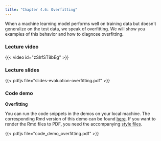 ```yaml
---
title: "Chapter 4.6: Overfitting"
---
```

When a machine learning model performs well on training data but doesn't generalize on the test data, we speak of overfitting. We will show you examples of this behavior and how to diagnose overfitting.

<!--more-->

### Lecture video

{{< video id="zSlrfST8bEg" >}}

### Lecture slides

{{< pdfjs file="slides-evaluation-overfitting.pdf" >}}

### Code demo

**Overfitting**

You can run the code snippets in the demos on your local machine. The corresponding Rmd version of this demo can be found [here](https://github.com/compstat-lmu/lecture_i2ml/blob/master/code-demos/code_demo_overfitting.Rmd). If you want to render the Rmd files to PDF, you need the accompanying [style files](https://github.com/compstat-lmu/lecture_i2ml/tree/master/style). 

{{< pdfjs file="code_demo_overfitting.pdf" >}}
